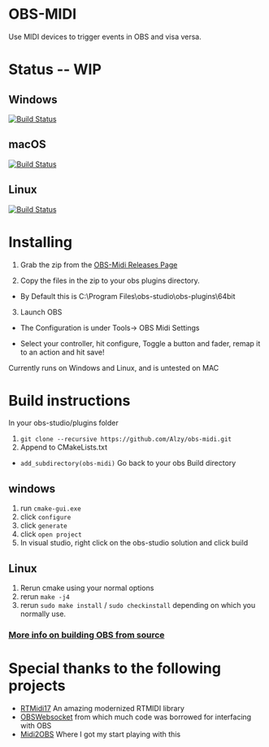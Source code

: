 # OBS-MIDI


Use MIDI devices to trigger events in OBS and visa versa.



# Status -- WIP
## Windows
[![Build Status](https://dev.azure.com/cpyarger0055/OBS-Midi/_apis/build/status/OBS-Midi?branchName=master&jobName=Build_Windows)](https://dev.azure.com/cpyarger0055/OBS-Midi/_build/latest?definitionId=5&branchName=master)
## macOS
[![Build Status](https://dev.azure.com/cpyarger0055/OBS-Midi/_apis/build/status/OBS-Midi?branchName=master&jobName=Build_macOS)](https://dev.azure.com/cpyarger0055/OBS-Midi/_build/latest?definitionId=5&branchName=master)
## Linux
[![Build Status](https://dev.azure.com/cpyarger0055/OBS-Midi/_apis/build/status/OBS-Midi?branchName=master&jobName=Build_Linux)](https://dev.azure.com/cpyarger0055/OBS-Midi/_build/latest?definitionId=5&branchName=master)
# Installing


1. Grab the zip from the [OBS-Midi Releases Page](https://github.com/Alzy/obs-midi/releases/tag/v0.1.0)

2. Copy the files in the zip to  your obs plugins directory.

  * By Default this is C:\Program Files\obs-studio\obs-plugins\64bit

3. Launch OBS

  * The Configuration is under Tools-> OBS Midi Settings

  * Select your controller, hit configure, Toggle a button and fader, remap it to an action and hit save!


Currently runs on Windows and Linux, and is untested on MAC

# Build instructions
In your obs-studio/plugins folder
1. ```git clone --recursive https://github.com/Alzy/obs-midi.git```
2. Append to CMakeLists.txt  
  * ```add_subdirectory(obs-midi)```
 Go back to your obs Build directory
 ## windows
 1. run ```cmake-gui.exe```
 2. click ```configure```
 3. click ```generate```
 4. click ```open project```
 5. In visual studio, right click on the obs-studio solution and click build
 ## Linux
 1. Rerun cmake using your normal options
 2. rerun ```make -j4```
 3. rerun ```sudo make install``` / ```sudo checkinstall```  depending on which you normally use.
 ### [More info on building OBS from source](https://github.com/obsproject/obs-studio/wiki/install-instructions)

 # Special thanks to the following projects
 * [RTMidi17](https://github.com/jcelerier/RtMidi17) An amazing modernized RTMIDI library
 * [OBSWebsocket](https://github.com/Palakis/obs-websocket/) from which much code was borrowed for interfacing with OBS
 * [Midi2OBS](https://github.com/lebaston100/MIDItoOBS) Where I got my start playing with this
